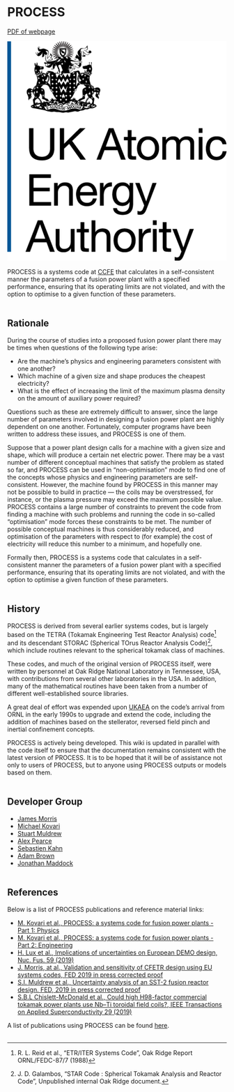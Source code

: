 # PROCESS
[PDF of webpage](pdf/index.pdf)

<img
    title="UKAEA logo"
    src="images/ukaea-logo.png"
    alt="ukaea-logo.png"
    class="logo"
    >

PROCESS is a systems code at [CCFE](http://www.ccfe.ac.uk/) that calculates in a 
self-consistent manner the parameters of a fusion power plant with a specified 
performance, ensuring that its operating limits are not violated, and with the option 
to optimise to a given function of these parameters.
<br><br>

## Rationale

During the course of studies into a proposed fusion power plant there may be times 
when questions of the following type arise:

* Are the machine’s physics and engineering parameters consistent with one another?
* Which machine of a given size and shape produces the cheapest electricity?
* What is the effect of increasing the limit of the maximum plasma density on the 
  amount of auxiliary power required?

Questions such as these are extremely difficult to answer, since the large number of 
parameters involved in designing a fusion power plant are highly dependent on one 
another. Fortunately, computer programs have been written to address these issues, 
and PROCESS is one of them.

Suppose that a power plant design calls for a machine with a given size and 
shape, which will produce a certain net electric power. There may be a vast number of 
different conceptual machines that satisfy the problem as stated so far, and PROCESS 
can be used in “non-optimisation” mode to find one of the concepts whose physics and engineering 
parameters are self-consistent. However, the machine found by PROCESS in this manner may 
not be possible to build in practice — the coils may be overstressed, for instance, or 
the plasma pressure may exceed the maximum possible value. PROCESS contains a large number 
of constraints to prevent the code from finding a machine with such problems and running 
the code in so-called “optimisation” mode forces these constraints to be met. The number 
of possible conceptual machines is thus considerably reduced, and optimisation of the 
parameters with respect to (for example) the cost of electricity will reduce this number to a 
minimum, and hopefully one.

Formally then, PROCESS is a systems code that calculates in a self-consistent manner 
the parameters of a fusion power plant with a specified performance, ensuring that its 
operating limits are not violated, and with the option to optimise a given function of 
these parameters.
<br><br>

## History

PROCESS is derived from several earlier systems codes, but is largely based on the 
TETRA (Tokamak Engineering Test Reactor Analysis) code[^1] and its descendant STORAC 
(Spherical TOrus Reactor Analysis Code)[^2], which include routines relevant to the 
spherical tokamak class of machines.

These codes, and much of the original version of PROCESS itself, were written by 
personnel at Oak Ridge National Laboratory in Tennessee, USA, with contributions from 
several other laboratories in the USA. In addition, many of the mathematical 
routines have been taken from a number of different well-established source libraries.

A great deal of effort was expended upon 
[UKAEA](https://www.gov.uk/government/organisations/uk-atomic-energy-authority) on 
the code’s arrival from ORNL in the early 1990s to upgrade and extend the code, 
including the addition of machines based on the stellerator, reversed field pinch 
and inertial confinement concepts.

PROCESS is actively being developed. This wiki is updated in parallel with the code 
itself to ensure that the documentation remains consistent with the latest version of PROCESS. 
It is to be hoped that it will be of assistance not only to users of PROCESS, but 
to anyone using PROCESS outputs or models based on them.
<br><br>

## Developer Group

- [James Morris](mailto:james.morris2@ukaea.uk)
- [Michael Kovari](mailto:michael.kovari@ukaea.uk)
- [Stuart Muldrew](mailto:stuart.muldrew@ukaea.uk)
- [Alex Pearce](mailto:alex.pearce@ukaea.uk)
- [Sebastien Kahn](mailto:sebastien.kahn@ukaea.uk)
- [Adam Brown](mailto:adam.brown@ukaea.uk)
- [Jonathan Maddock](mailto:jonathan.maddock@ukaea.uk)
<br><br>

## References

Below is a list of PROCESS publications and reference material links:

- [M. Kovari et al., PROCESS: a systems code for fusion power plants - Part 1: 
  Physics](http://www.sciencedirect.com/science/article/pii/S0920379614005961)
- [M. Kovari et al., PROCESS: a systems code for fusion power plants - Part 2: 
Engineering](https://www.sciencedirect.com/science/article/pii/S0920379616300072)
- [H. Lux et al., Implications of uncertainties on European DEMO design, Nuc. Fus. 59 
  (2019)](https://iopscience.iop.org/article/10.1088/1741-4326/ab13e2/meta)
- [J. Morris, at al., Validation and sensitivity of CFETR design using EU systems 
  codes, FED 2019 in press corrected proof](https://www.sciencedirect.com/science/article/pii/S0920379619300341)
- [S.I. Muldrew et al., Uncertainty analysis of an SST-2 fusion reactor design. 
  FED, 2019 in press corrected proof](https://www.sciencedirect.com/science/article/pii/S0920379618308317)
- [S.B.L Chislett-McDonald et al., Could high H98-factor commercial tokamak power plants 
  use Nb–Ti toroidal field coils?, IEEE Transactions on Applied Superconductivity 29 (2019) 
  ](https://ieeexplore.ieee.org/abstract/document/8630091)

A list of publications using PROCESS can be found [here](./publications.md).
<br><br>
  
[^1]: R. L. Reid et al., “ETR/ITER Systems Code”, Oak Ridge Report ORNL/FEDC-87/7 (1988)
[^2]: J. D. Galambos, “STAR Code : Spherical Tokamak Analysis and Reactor Code”, 
Unpublished internal Oak Ridge document.